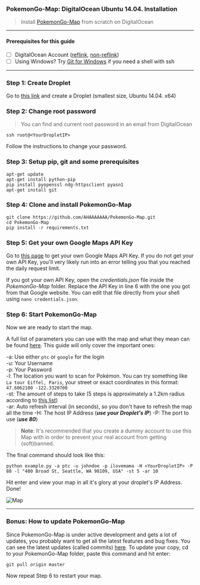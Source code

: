 ### PokemonGo-Map: DigitalOcean Ubuntu 14.04. Installation

> Install [PokemonGo-Map](https://github.com/AHAAAAAAA/PokemonGo-Map) from scratch on DigitalOcean

---

#### Prerequisites for this guide
- [ ] DigitalOcean Account ([reflink](https://m.do.co/c/5585c0623c5d), [non-reflink](https://digitalocean.com/))
- [ ] Using Windows? Try [Git for Windows](https://git-for-windows.github.io) if you need a shell with ssh

---

### Step 1: Create Droplet
Go to [this link](https://cloud.digitalocean.com/droplets/new?size=512mb) and create a Droplet (smallest size, Ubuntu 14.04. x64)

### Step 2: Change root password

> You can find <YourDropletIP> and current root password in an email from DigitalOcean

`ssh root@<YourDropletIP>`

Follow the instructions to change your password.

### Step 3: Setup pip, git and some prerequisites

```
apt-get update
apt-get install python-pip
pip install pyopenssl ndg-httpsclient pyasn1
apt-get install git
```

### Step 4: Clone and install PokemonGo-Map

```
git clone https://github.com/AHAAAAAAA/PokemonGo-Map.git
cd PokemonGo-Map
pip install -r requirements.txt
```

### Step 5: Get your own Google Maps API Key

Go to [this page](https://console.developers.google.com/flows/enableapi?apiid=maps_backend,geocoding_backend,directions_backend,distance_matrix_backend,elevation_backend,places_backend&keyType=CLIENT_SIDE&reusekey=true) to get your own Google Maps API Key. If you do not get your own API Key, you'll very likely run into an error telling you that you reached the daily request limit.

If you got your own API Key, open the *credentials.json* file inside the *PokemonGo-Map* folder. Replace the API Key in line 6 with the one you got from that Google website. You can edit that file directly from your shell using `nano credentials.json`.

### Step 6: Start PokemonGo-Map

Now we are ready to start the map.

A full list of parameters you can use with the map and what they mean can be found [here](https://github.com/AHAAAAAAA/PokemonGo-Map#usage). This guide will only cover the important ones:

-a: Use either `ptc` or `google` for the login  
-u: Your Username  
-p: Your Password  
-l: The location you want to scan for Pokémon. You can try something like `La tour Eiffel, Paris`, your street or exact coordinates in this format: `47.6062100 -122.3320700`  
-st: The amount of steps to take (5 steps is approximately a 1.2km radius according to [this list](https://github.com/AHAAAAAAA/PokemonGo-Map#usage))  
-ar: Auto refresh interval (in seconds), so you don't have to refresh the map all the time
-H: The host IP Address (***use your Droplet's IP***)
-P: The port to use (***use 80***)

> **Note**: It's recommended that you create a dummy account to use this Map with in order to prevent your real account from getting (soft)banned.

The final command should look like this:

`python example.py -a ptc -u johndoe -p ilovemama -H <YourDropletIP> -P 80 -l "400 Broad St, Seattle, WA 98109, USA" -st 5 -ar 10`

Hit enter and view your map in all it's glory at your droplet's IP Address. Done!

![Map](https://i.imgur.com/aBZ4GVn.png)

---

### Bonus: How to update PokemonGo-Map
Since PokemonGo-Map is under active development and gets a lot of updates, you probably want to get all the latest features and bug fixes. You can see the latest updates (called commits) [here](https://github.com/AHAAAAAAA/PokemonGo-Map/commits/master). To update your copy, cd to your PokemonGo-Map folder, paste this command and hit enter:

`git pull origin master`

Now repeat Step 6 to restart your map.
